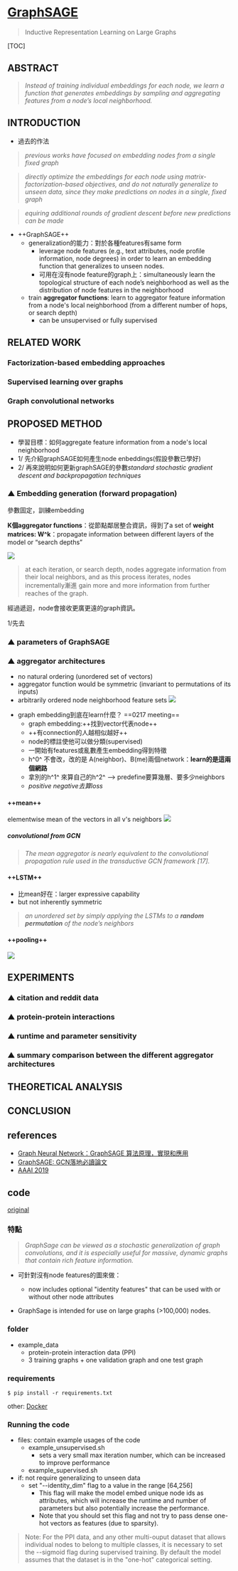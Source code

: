 # [GraphSAGE](https://web.kamihq.com/web/viewer.html?state=%7B%22ids%22%3A%5B%221vuuTYujX4EkMv9Y2oBkox5IWaidTwF9P%22%5D%2C%22action%22%3A%22open%22%2C%22userId%22%3A%22110423678406540730896%22%7D&filename=graphsage-nips17.pdf)
> Inductive Representation Learning on Large Graphs

[TOC]

## ABSTRACT

> *Instead of training individual embeddings for each node, we learn a function that generates embeddings by sampling and aggregating features from a node’s local neighborhood.*

## INTRODUCTION

- 過去的作法
> *previous works have focused on embedding nodes from a single fixed graph*
> 

> *directly optimize the embeddings for each node using matrix-factorization-based objectives, and do not naturally generalize to unseen data, since they make predictions on nodes in a single, fixed graph*
> 

> *equiring additional rounds of gradient descent before new predictions can be made*
> 

- ++GraphSAGE++
    - generalization的能力：對於各種features有same form
        - leverage node features (e.g., text attributes, node profile information, node degrees) in order to learn an embedding function that generalizes to unseen nodes. 
        - 可用在沒有node feature的graph上：simultaneously learn the topological structure of each node’s neighborhood as well as the distribution of node features in the neighborhood
    - train **aggregator functions**: learn to aggregator feature information from a node's local neighborhood (from a different number of hops, or search depth)
        - can be unsupervised or fully supervised


## RELATED WORK
### Factorization-based embedding approaches

### Supervised learning over graphs

### Graph convolutional networks




## PROPOSED METHOD
- 學習目標：如何aggregate feature information from a node's local neighborhood
- 1/ 先介紹graphSAGE如何產生node enbeddings(假設參數已學好)
- 2/ 再來說明如何更新graphSAGE的參數*standard stochastic gradient descent and backpropagation techniques*

### ▲ Embedding generation (forward propagation)
參數固定，訓練embedding

**K個aggregator functions**：從節點鄰居整合資訊，得到了a set of **weight matrices: W^k**：propagate information between different layers of the model or “search depths”

![](https://i.imgur.com/znIC6pU.png)

> at each iteration, or search depth, nodes aggregate information from their local neighbors, and as this process iterates, nodes incrementally漸進 gain more and more information from further reaches of the graph. 

經過遞迴，node會接收更廣更遠的graph資訊。


1/先去


### ▲ parameters of GraphSAGE

### ▲ aggregator architectures
- no natural ordering (unordered set of vectors)
- aggregator function would be symmetric (invariant to permutations of its inputs)
- arbitrarily ordered node neighborhood feature sets
![](https://i.imgur.com/dr06nqe.png)
* graph embedding到底在learn什麼？ ==0217 meeting==
    * graph embedding:++找到vector代表node++
    * ++有connection的人越相似越好++
    * node的標註使他可以做分類(supervised)
    * 一開始有features或亂數產生embedding得到特徵
    * h^0^ 不會改，改的是 A(neighbor)、B(me)兩個network：**learn的是這兩個網路**
    * 拿別的h^1^ 來算自己的h^2^ --> predefine要算幾層、要多少neighbors
    * *positive negative去算loss*
#### ++mean++
elementwise mean of the vectors in all v's neighbors
![](https://i.imgur.com/xNmV6Ym.png)

##### convolutional *from GCN*
> *The mean aggregator is nearly equivalent to the convolutional propagation rule used in the transductive GCN framework [17].*
> 

#### ++LSTM++
* 比mean好在：larger expressive capability
* but not inherently symmetric

> *an unordered set by simply applying the LSTMs to a **random permutation** of the node’s neighbors*

#### ++pooling++
![](https://i.imgur.com/OGUykUo.png)



## EXPERIMENTS

### ▲ citation and reddit data

### ▲ protein-protein interactions

### ▲ runtime and parameter sensitivity

### ▲ summary comparison between the different aggregator architectures



## THEORETICAL ANALYSIS


## CONCLUSION


## references
* [Graph Neural Network：GraphSAGE 算法原理，實現和應用](https://flashgene.com/archives/58728.html)
* [GraphSAGE: GCN落地必讀論文](https://zhuanlan.zhihu.com/p/62750137)
* [AAAI 2019](https://jian-tang.com/files/AAAI19/aaai-grltutorial-part2-gnns.pdf)


## code
[original](https://github.com/williamleif/GraphSAGE)

### 特點
> *GraphSage can be viewed as a stochastic generalization of graph convolutions, and it is especially useful for massive, dynamic graphs that contain rich feature information.*
> 

- 可針對沒有node features的圖來做：
    - now includes optional "identity features" that can be used with or without other node attributes

- GraphSage is intended for use on large graphs (>100,000) nodes.

### folder
- example_data
    - protein-protein interaction data (PPI)
    - 3 training graphs + one validation graph and one test graph

### requirements
```
$ pip install -r requirements.txt
```
other: [Docker](https://github.com/williamleif/GraphSAGE)

### Running the code
- files: contain example usages of the code
    - example_unsupervised.sh
        - sets a very small max iteration number, which can be increased to improve performance
    - example_supervised.sh
- if: not require generalizing to unseen data
    - set "--identity_dim" flag to a value in the range [64,256]
        - This flag will make the model embed unique node ids as attributes, which will increase the runtime and number of parameters but also potentially increase the performance. 
        - Note that you should set this flag and not try to pass dense one-hot vectors as features (due to sparsity).

> Note: For the PPI data, and any other multi-ouput dataset that allows individual nodes to belong to multiple classes, it is necessary to set the --sigmoid flag during supervised training. By default the model assumes that the dataset is in the "one-hot" categorical setting.
> 

